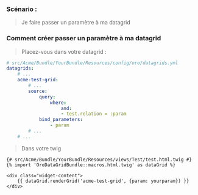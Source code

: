 ### Scénario : 

> Je faire passer un paramètre à ma datagrid

### Comment créer passer un paramètre à ma datagrid

> Placez-vous dans votre datagrid :


```yml
# src/Acme/Bundle/YourBundle/Resources/config/oro/datagrids.yml
datagrids:
    # ...
    acme-test-grid:
        # ...
        source:
            query:
                where:
                    and:
                    - test.relation = :param
            bind_parameters:
                - param
        # ...
    # ...

```
> Dans votre twig

```twig
{# src/Acme/Bundle/YourBundle/Resources/views/Test/test.html.twig #}
{% import 'OroDataGridBundle::macros.html.twig' as dataGrid %}

<div class="widget-content">
    {{ dataGrid.renderGrid('acme-test-grid', {param: yourparam}) }}
</div>
```
  